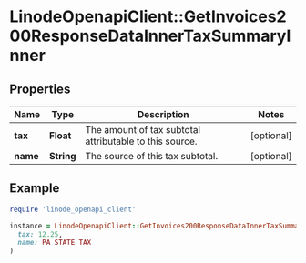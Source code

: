 # LinodeOpenapiClient::GetInvoices200ResponseDataInnerTaxSummaryInner

## Properties

| Name | Type | Description | Notes |
| ---- | ---- | ----------- | ----- |
| **tax** | **Float** | The amount of tax subtotal attributable to this source. | [optional] |
| **name** | **String** | The source of this tax subtotal. | [optional] |

## Example

```ruby
require 'linode_openapi_client'

instance = LinodeOpenapiClient::GetInvoices200ResponseDataInnerTaxSummaryInner.new(
  tax: 12.25,
  name: PA STATE TAX
)
```

